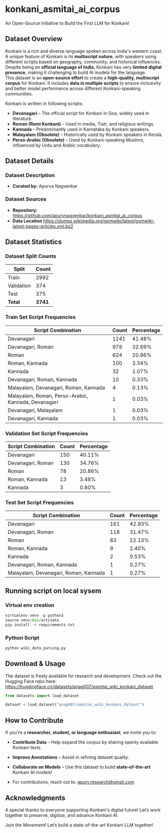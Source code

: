 # konkani_asmitai_ai_corpus

An Open-Source Initiative to Build the First LLM for Konkani!
## Dataset Overview  
Konkani is a rich and diverse language spoken across India's western coast. A unique feature of Konkani is its **multiscript nature**, with speakers using different scripts based on geography, community, and historical influences. Despite being an **official language of India**, Konkani has very **limited digital presence**, making it challenging to build AI models for the language.  
This dataset is an **open-source effort** to create a **high-quality, multiscript corpus** for Konkani. It includes **data in multiple scripts** to ensure inclusivity and better model performance across different Konkani-speaking communities.  


Konkani is written in following scripts:  
- **Devanagari** – The official script for Konkani in Goa, widely used in literature.  
- **Roman (Romi Konkani)** – Used in media, Tiatr, and religious writings.  
- **Kannada** – Predominantly used in Karnataka by Konkani speakers.  
- **Malayalam (Obsolete)**  – Historically used by Konkani speakers in Kerala.  
- **Perso-Arabic (Obsolete)** – Used by Konkani-speaking Muslims, influenced by Urdu and Arabic vocabulary.  



## Dataset Details

### Dataset Description

<!-- Provide a longer summary of what this dataset is. -->



- **Curated by:** Apurva Nagvenkar
<!-- - **Funded by [optional]:** [More Information Needed]
- **Shared by [optional]:** [More Information Needed]
- **Language(s) (NLP):** [More Information Needed]
- **License:** Apache License 2.0 -->

### Dataset Sources
<!-- Provide the basic links for the dataset. -->

- **Repository:** https://github.com/apurvnagvenkar/konkani_asmitai_ai_corpus
- **Data Location** https://dumps.wikimedia.org/gomwiki/latest/gomwiki-latest-pages-articles.xml.bz2


## Dataset Statistics

### Dataset Split Counts
| Split       | Count |
|------------|-------|
| Train      | 2992  |
| Validation | 374   |
| Test       | 375   |
| **Total**  | **3741** |


### Train Set Script Frequencies
| Script Combination                                      | Count | Percentage |
|--------------------------------------------------------|------|------------|
| Devanagari                                           | 1241 | 41.48%     |
| Devanagari, Roman                                      | 978  | 32.69%     |
| Roman                                                 | 624  | 20.86%     |
| Roman, Kannada                                       | 100  | 3.34%      |
| Kannada                                              | 32   | 1.07%      |
| Devanagari, Roman, Kannada                           | 10   | 0.33%      |
| Malayalam, Devanagari, Roman, Kannada                | 4    | 0.13%      |
| Malayalam, Roman, Perso-Arabic, Kannada, Devanagari  | 1    | 0.03%      |
| Devanagari, Malayalam                                | 1    | 0.03%      |
| Devanagari, Kannada                                  | 1    | 0.03%      |

### Validation Set Script Frequencies
| Script Combination      | Count | Percentage |
|------------------------|------|------------|
| Devanagari           | 150  | 40.11%     |
| Devanagari, Roman   | 130  | 34.76%     |
| Roman               | 78   | 20.86%     |
| Roman, Kannada      | 13   | 3.48%      |
| Kannada            | 3    | 0.80%      |

### Test Set Script Frequencies
| Script Combination                                   | Count | Percentage |
|-----------------------------------------------------|------|------------|
| Devanagari                                        | 161  | 42.93%     |
| Devanagari, Roman                                | 118  | 31.47%     |
| Roman                                           | 83   | 22.13%     |
| Roman, Kannada                                  | 9    | 2.40%      |
| Kannada                                         | 2    | 0.53%      |
| Devanagari, Roman, Kannada                      | 1    | 0.27%      |
| Malayalam, Devanagari, Roman, Kannada           | 1    | 0.27%      |


## Running script on local sysem
### Virtual env creation
```python
virtualenv venv -p python3
source venv/bin/activate  
pip install -r requirements.txt
```
### Python Script
```python
python wiki_data_parsing.py
```
## Download & Usage

The dataset is freely available for research and development. Check out the Hugging Face repo here: https://huggingface.co/datasets/anag007/asmitai_wiki_konkani_dataset
```python
from datasets import load_dataset

dataset = load_dataset("anag007/asmitai_wiki_konkani_dataset")
```

## How to Contribute  
If you're a **researcher, student, or language enthusiast**, we invite you to:  
- **Contribute Data** – Help expand the corpus by sharing openly available Konkani texts.  
- **Improve Annotations** – Assist in refining dataset quality.  
- **Collaborate on Models** – Use this dataset to build **state-of-the-art** Konkani AI models!  

- For contributions, reach out to: apurv.research@gmail.com

## Acknowledgments

A special thanks to everyone supporting Konkani's digital future! Let’s work together to preserve, digitize, and advance Konkani AI.

Join the Movement! Let’s build a state-of-the-art Konkani LLM together!